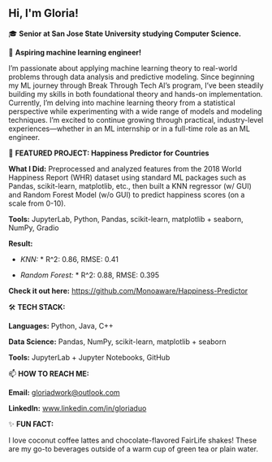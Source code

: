 ## **Hi, I'm Gloria!**

🎓 **Senior at San Jose State University studying Computer Science.**

🔭 **Aspiring machine learning engineer!**

I’m passionate about applying machine learning theory to real-world 
problems through data analysis and predictive modeling. Since beginning
my ML journey through Break Through Tech AI’s program, I’ve been steadily 
building my skills in both foundational theory and hands-on implementation. 
Currently, I’m delving into machine learning theory from a statistical 
perspective while experimenting with a wide range of models and modeling
techniques. I’m excited to continue growing through practical, 
industry-level experiences—whether in an ML internship or in a full-time role
as an ML engineer.

🎯 **FEATURED PROJECT: Happiness Predictor for Countries**

**What I Did:** Preprocessed and analyzed features from the 2018 World Happiness Report
(WHR) dataset using standard ML packages such as Pandas, scikit-learn, matplotlib, 
etc., then built a KNN regressor (w/ GUI) and Random Forest Model (w/o GUI) to predict 
happiness scores (on a scale from 0-10). 

**Tools:** JupyterLab, Python, Pandas, scikit-learn, matplotlib + seaborn, NumPy, Gradio

**Result:** 

* *KNN:* * R^2: 0.86, RMSE: 0.41
  
* *Random Forest:* * R^2: 0.88, RMSE: 0.395

**Check it out here:** https://github.com/Monoaware/Happiness-Predictor

🛠 **TECH STACK:**

**Languages:** Python, Java, C++

**Data Science:** Pandas, NumPy, scikit-learn, matplotlib + seaborn

**Tools:** JupyterLab + Jupyter Notebooks, GitHub

📫 **HOW TO REACH ME:**

**Email:** gloriadwork@outlook.com

**LinkedIn:** www.linkedin.com/in/gloriaduo

✨ **FUN FACT:**

I love coconut coffee lattes and chocolate-flavored FairLife shakes! 
These are my go-to beverages outside of a warm cup of green tea or
plain water.

<!--
**Monoaware/Monoaware** is a ✨ _special_ ✨ repository because its `README.md` (this file) appears on your GitHub profile.

Here are some ideas to get you started:

- 🔭 I’m currently working on ...
- 🌱 I’m currently learning ...
- 👯 I’m looking to collaborate on ...
- 🤔 I’m looking for help with ...
- 💬 Ask me about ...
- 📫 How to reach me: ...
- 😄 Pronouns: ...
- ⚡ Fun fact: ...
-->
